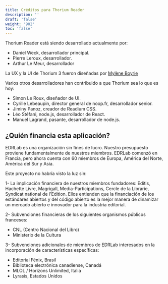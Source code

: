 ```yaml
---
title: Créditos para Thorium Reader
description: ''
draft: 'false'
weight: '902'
toc: 'false'
---
```


 <p>Thorium Reader está siendo desarrollado actualmente por:</p>

 <ul class="nobullet">
 <li>Daniel Weck, desarrollador principal.</li>
<li>Pierre Leroux, desarrollador.</li>
 <li>Arthur Le Meur, desarrollador</li>
 </ul>

 <p>La UX y la UI de Thorium 3 fueron diseñadas por <a href="https://www.myleneboyrie.fr/">Mylène Boyrie</a></p>

 <p>Varios otros desarrolladores han contribuido a que Thorium sea lo que es hoy:</p>

 <ul class="nobullet">
 <li>Simon Le Roux, diseñador de UI.</li>
 <li>Cyrille Lebeaupin, director general de noop.fr, desarrollador senior.</li>
 <li>Jiminy Panoz, creador de Readium CSS.</li>
 <li>Léo Stéfani, node.js, desarrollador de React.</li>
 <li>Manuel Lagrand, pasante, desarrollador de node.js.</li>
 </ul>

 <h2>¿Quién financia esta aplicación?</h2>

 <p>  EDRLab es una organización sin fines de lucro. Nuestro presupuesto proviene fundamentalmente de nuestros miembros. EDRLab comenzó en Francia, pero ahora cuenta con 60 miembros de Europa, América del Norte, América del Sur y Asia.  </p>

 <p>Este proyecto no habría visto la luz sin:</p>
 <p>  1- La implicación financiera de nuestros miembros fundadores: Editis, Hachette Livre, Magrigall, Media-Participations, Cercle de la Librarie, Syndicat national de l'Edition. Ellos entienden que la financiación de los estándares abiertos y del código abierto es la mejor manera de dinamizar un mercado abierto e innovador para la industria editorial.  </p>

 <p>2- Subvenciones financieras de los siguientes organismos públicos franceses:</p>
 <ul>
 <li>CNL (Centro Nacional del Libro)</li>
 <li>Ministerio de la Cultura</li>
 </ul>

 <p>  3- Subvenciones adicionales de miembros de EDRLab interesados en la incorporación de características específicas:  </p>
 <ul>
 <li>Editorial Fénix, Brasil</li>
 <li>Biblioteca electrónica canadiense, Canadá</li>
 <li>MLOL / Horizons Unlimited, Italia</li>
 <li>Lyrasis, Estados Unidos</li>
 </ul>
